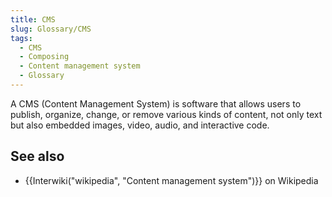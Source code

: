 ```yaml
---
title: CMS
slug: Glossary/CMS
tags:
  - CMS
  - Composing
  - Content management system
  - Glossary
---
```

A CMS (Content Management System) is software that allows users to publish, organize, change, or remove various kinds of content, not only text but also embedded images, video, audio, and interactive code.

## See also

- {{Interwiki("wikipedia", "Content management system")}} on Wikipedia
